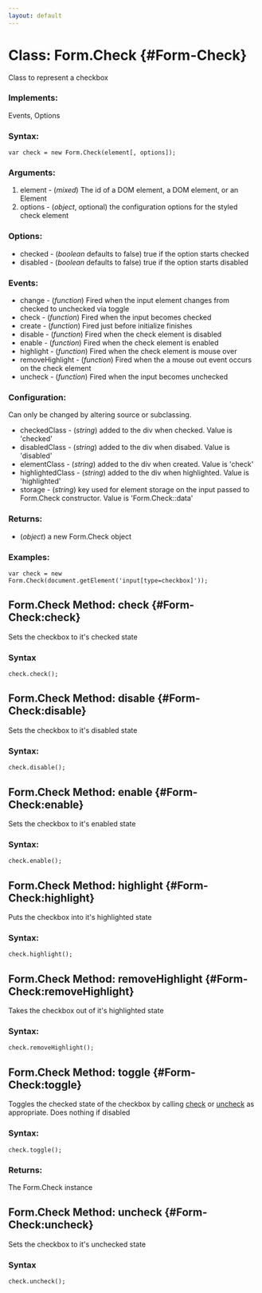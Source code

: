 ```yaml
---
layout: default
---
```

Class: Form.Check {#Form-Check}
=================

Class to represent a checkbox

### Implements:

Events, Options

### Syntax:

    var check = new Form.Check(element[, options]);

### Arguments:

1. element - (*mixed*) The id of a DOM element, a DOM element, or an Element
1. options - (*object*, optional) the configuration options for the styled check element

### Options:

* checked - (*boolean* defaults to false) true if the option starts checked
* disabled - (*boolean* defaults to false) true if the option starts disabled

### Events:

* change - (*function*) Fired when the input element changes from checked to unchecked via toggle
* check - (*function*) Fired when the input becomes checked
* create - (*function*) Fired just before initialize finishes
* disable - (*function*) Fired when the check element is disabled
* enable - (*function*) Fired when the check element is enabled
* highlight - (*function*) Fired when the check element is mouse over
* removeHighlight - (*function*) Fired when the a mouse out event occurs on the check element
* uncheck - (*function*) Fired when the input becomes unchecked

### Configuration:

Can only be changed by altering source or subclassing.

* checkedClass - (*string*) added to the div when checked. Value is 'checked'
* disabledClass - (*string*) added to the div when disabed. Value is 'disabled'
* elementClass - (*string*) added to the div when created. Value is 'check'
* highlightedClass - (*string*) added to the div when highlighted. Value is 'highlighted'
* storage - (*string*) key used for element storage on the input passed to Form.Check constructor. Value is 'Form.Check::data'

### Returns:

* (*object*) a new Form.Check object

### Examples:

    var check = new Form.Check(document.getElement('input[type=checkbox]'));



Form.Check Method: check {#Form-Check:check}
------------------------

Sets the checkbox to it's checked state

### Syntax

    check.check();



Form.Check Method: disable {#Form-Check:disable}
--------------------------

Sets the checkbox to it's disabled state

### Syntax:

    check.disable();



Form.Check Method: enable {#Form-Check:enable}
-------------------------

Sets the checkbox to it's enabled state

### Syntax:

    check.enable();



Form.Check Method: highlight {#Form-Check:highlight}
----------------------------

Puts the checkbox into it's highlighted state

### Syntax:

    check.highlight();



Form.Check Method: removeHighlight {#Form-Check:removeHighlight}
----------------------------------

Takes the checkbox out of it's highlighted state

### Syntax:

    check.removeHighlight();



Form.Check Method: toggle {#Form-Check:toggle}
-------------------------

Toggles the checked state of the checkbox by calling [check](#Form-Check:check) or [uncheck](#Form-Check:uncheck) as appropriate. Does nothing if disabled

### Syntax:

    check.toggle();

### Returns:

The Form.Check instance



Form.Check Method: uncheck {#Form-Check:uncheck}
--------------------------

Sets the checkbox to it's unchecked state

### Syntax

    check.uncheck();



[Element]: http://mootools.net/docs/Element/Element
[typecheckbox]: #typecheckbox